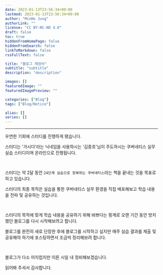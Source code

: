 ```yaml
---
date: 2023-01-13T23:56:34+09:00
lastmod: 2023-01-13T23:56:34+09:00
author: "MinHo Jung"
authorLink: ""
license: "CC BY-NC-ND 4.0"
draft: false
toc: true
hiddenFromHomePage: false
hiddenFromSearch: false
linkToMarkdown: false
rssFullText: false

title: "블로그 재정비"
subtitle: "subtitle"
description: "description"

images: []
featuredImage: ""
featuredImagePreview: ""

categories: ["Blog"]
tags: ["Blog/Notice"]

alias: []
series: []
---
```


---

우연한 기회에 스터디를 진행하게 됐습니다. 

스터디는 '가시다'라는 닉네임을 사용하시는 '김종호'님이 주도하시는 쿠버네티스 실무 실습 스터디이며 온라인으로 진행됩니다. 

&nbsp;

스터디는 약 2달 동안 `24단계 실습으로 정복하는 쿠버네티스`라는 책을 끝내는 것을 목표로 하고 있습니다. 

스터디의 최종 목적은 실습을 통한 쿠버네티스 실무 환경을 직접 배포해보고 학습 내용을 전파 및 공유하는 것입니다.

&nbsp;

스터디의 목적에 맞게 학습 내용을 공유하기 위해 바쁘다는 핑계로 오랜 기간 동안 방치했던 블로그를 다시 시작해보려고 합니다. 

블로그를 완전히 새로 단장한 후에 블로그를 시작하고 싶지만 매주 실습 결과를 제출 및 공유해야 하기에 포스팅하면서 조금씩 정리해보려 합니다.

&nbsp;

블로그가 다소 어지럽지만 이른 시일 내 정비해보겠습니다.

읽어봐 주셔서 감사합니다.
